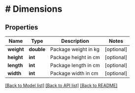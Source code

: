 # # Dimensions

## Properties

Name | Type | Description | Notes
------------ | ------------- | ------------- | -------------
**weight** | **double** | Package weight in kg | [optional]
**height** | **int** | Package height in cm | [optional]
**length** | **int** | Package length in cm | [optional]
**width** | **int** | Package width in cm | [optional]

[[Back to Model list]](../../README.md#models) [[Back to API list]](../../README.md#endpoints) [[Back to README]](../../README.md)
